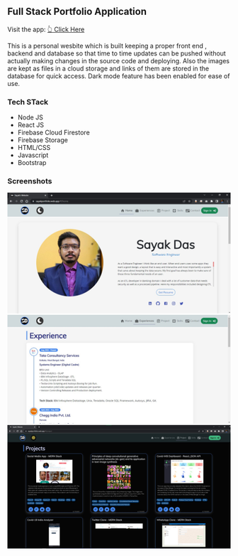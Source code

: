## Full Stack Portfolio Application

Visit the app: [👆 Click Here](https://portfolio-f7924.firebaseapp.com)

This is a personal wesbite which is built keeping a proper front end , backend and database so that time to time updates can be pushed without actually making changes in the source code and deploying. Also the images are kept as files in a cloud storage and links of them are stored in the database for quick access. Dark mode feature has been enabled for ease of use.

### Tech STack
* Node JS
* React JS
* Firebase Cloud Firestore
* Firebase Storage
* HTML/CSS
* Javascript
* Bootstrap

### Screenshots

![image](https://github.com/Sayak007/sayakportfolio/blob/master/assets/sayakportfolio_1.jpg)
![image](https://github.com/Sayak007/sayakportfolio/blob/master/assets/sayakportfolio_2.jpg)
![image](https://github.com/Sayak007/sayakportfolio/blob/master/assets/sayakportfolio_3.jpg)
